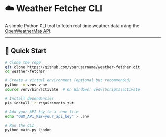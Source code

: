 # ☁️ Weather Fetcher CLI

A simple Python CLI tool to fetch real-time weather data using the [OpenWeatherMap API](https://openweathermap.org/api).

---

## 🚀 Quick Start

```bash
# Clone the repo
git clone https://github.com/yourusername/weather-fetcher.git
cd weather-fetcher

# Create a virtual environment (optional but recommended)
python -m venv venv
source venv/bin/activate  # On Windows: venv\Scripts\activate

# Install dependencies
pip install -r requirements.txt

# Add your API key to a .env file
echo "OWM_API_KEY=your_api_key" > .env

# Run the CLI
python main.py London
